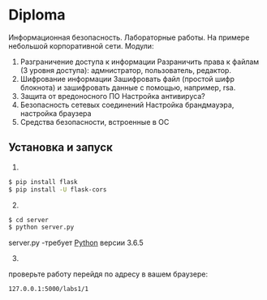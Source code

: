 # Diploma
Информационная безопасность. Лабораторные работы. На примере небольшой корпоративной сети.
Модули:
1. Разграничение доступа к информации
Разраничить права к файлам (3 уровня доступа): адмнистратор, пользователь, редактор.
2. Шифрование информации
Зашифровать файл (простой шифр блокнота) и зашифровать данные с помощью, например, rsa.
3. Защита от вредоносного ПО
Настройка антивируса?
4. Безопасность сетевых соединений
Настройка брандмауэра, настройка браузера
5. Средства безопасности, встроенные в ОС

## Установка и запуск
1. 
```sh
$ pip install flask
$ pip install -U flask-cors
```
2. 
```sh
$ cd server
$ python server.py
```
server.py -требует [Python](https://www.python.org/ftp/python/3.6.5/python-3.6.5.exe) версии 3.6.5

3. 
проверьте работу перейдя по адресу в вашем браузере:
```sh
127.0.0.1:5000/labs1/1
```